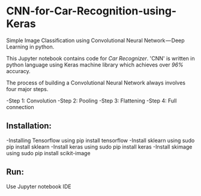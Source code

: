 # CNN-for-Car-Recognition-using-Keras
Simple Image Classification using Convolutional Neural Network — Deep Learning in python.

This Jupyter notebook contains code for *Car Recognizer*. 'CNN' is written in python language using Keras machine library which achieves over *96%* accuracy.

The process of building a Convolutional Neural Network always involves four major steps.

-Step 1: Convolution
-Step 2: Pooling 
-Step 3: Flattening
-Step 4: Full connection

## Installation:
-Installing Tensorflow using pip install tensorflow
-Install sklearn using sudo pip install sklearn
-Install keras using sudo pip install keras
-Install skimage using sudo pip install scikit-image

## Run:
Use Jupyter notebook IDE
